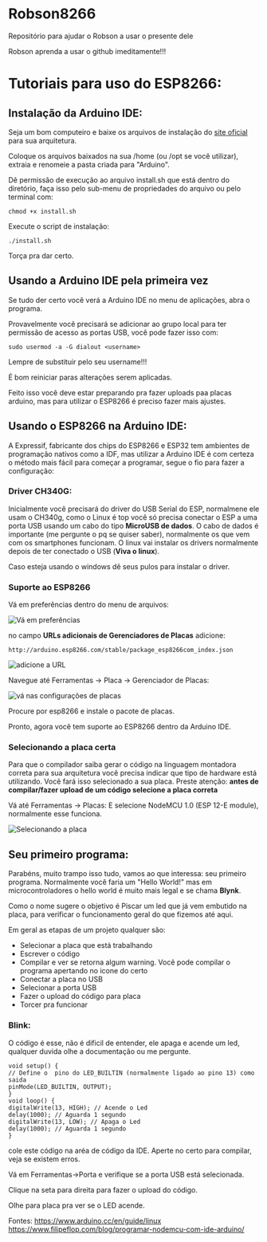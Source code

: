 # Robson8266
Repositório para ajudar o Robson a usar o presente dele

Robson aprenda a usar o github imeditamente!!!




Tutoriais para uso do ESP8266:
===

## Instalação da Arduino IDE:

Seja um bom computeiro e baixe os arquivos de instalação do [site oficial](https://www.arduino.cc/en/main/software) para sua arquitetura.

Coloque os arquivos baixados na sua /home (ou /opt se você utilizar), extraia e renomeie a pasta criada para "Arduino".

Dê permissão de execução ao arquivo install.sh que está dentro do diretório, faça isso pelo sub-menu de propriedades do arquivo ou pelo terminal com:

```
chmod +x install.sh
```

Execute o script de instalação:

```
./install.sh
```

Torça pra dar certo.

## Usando a Arduino IDE pela primeira vez

Se tudo der certo você verá a Arduino IDE no menu de aplicações, abra o programa.

Provavelmente você precisará se adicionar ao grupo local para ter permissão de acesso as portas USB, você pode fazer isso com:
```
sudo usermod -a -G dialout <username>
```
Lempre de substituir <username> pelo seu username!!!
  
É bom reiniciar paras alterações serem aplicadas.


Feito isso você deve estar preparando pra fazer uploads paa placas arduino, mas para utilizar o ESP8266 é preciso fazer mais ajustes.

## Usando o ESP8266 na Arduino IDE:

A Expressif, fabricante dos chips do ESP8266 e ESP32 tem ambientes de programação nativos como a IDF, mas utilizar a Arduino IDE é com certeza o método mais fácil para começar a programar, segue o fio para fazer a configuração:

### Driver CH340G:

Inicialmente você precisará do driver do USB Serial do ESP, normalmene ele usam o CH340g, como o Linux é top você só precisa conectar o ESP a uma porta USB usando um cabo do tipo **MicroUSB de dados**. O cabo de dados é importante (me pergunte o pq se quiser saber), normalmente os que vem com os smartphones funcionam. O linux vai instalar os drivers normalmente depois de ter conectado o USB (**Viva o linux**).

Caso esteja usando o windows dê seus pulos para instalar o driver.

### Suporte ao ESP8266

Vá em preferências dentro do menu de arquivos:

![Vá em preferências](https://uploads.filipeflop.com/2016/05/IDE-Arquivo.png)

no campo **URLs adicionais de Gerenciadores de Placas** adicione:

```
http://arduino.esp8266.com/stable/package_esp8266com_index.json
```

![adicione a URL](https://uploads.filipeflop.com/2016/05/IDE-Preferencias.png)


 Navegue até Ferramentas -> Placa -> Gerenciador de Placas:
 
![vá nas configurações de placas](https://uploads.filipeflop.com/2016/05/IDE-Menu-Ferramentas-Placa.png)

Procure por esp8266 e instale o pacote de placas.

Pronto, agora você tem suporte ao ESP8266 dentro da Arduino IDE.

### Selecionando a placa certa

Para que o compilador saiba gerar o código na linguagem montadora correta para sua arquitetura você precisa indicar que tipo de hardware está utilizando. Você fará isso selecionado a sua placa. Preste atenção: **antes de compilar/fazer upload de um código selecione a placa correta**

Vá até Ferramentas -> Placas:
E selecione NodeMCU 1.0 (ESP 12-E module), normalmente esse funciona.

![Selecionando a placa](https://uploads.filipeflop.com/2016/05/IDE-Selecao-Placa.png)

## Seu primeiro programa:

Parabéns, muito trampo isso tudo, vamos ao que interessa: seu primeiro programa. Normalmente você faria um "Hello World!" mas em microcontroladores o hello world é muito mais legal e se chama **Blynk**. 

Como o nome sugere o objetivo é Piscar um led que já vem embutido na placa, para verificar o funcionamento geral do que fizemos até aqui.

Em geral as etapas de um projeto qualquer são:
- Selecionar a placa que está trabalhando 
- Escrever o código
- Compilar e ver se retorna algum warning. Você pode compilar o programa apertando no icone do certo
- Conectar a placa no USB
- Selecionar a porta USB
- Fazer o upload do código para placa
- Torcer pra funcionar

### Blink:
O código é esse, não é dificil de entender, ele apaga e acende um led, qualquer duvida olhe a documentação ou me pergunte.


```
void setup() {
// Define o  pino do LED_BUILTIN (normalmente ligado ao pino 13) como saida
pinMode(LED_BUILTIN, OUTPUT);
}
void loop() {
digitalWrite(13, HIGH); // Acende o Led
delay(1000); // Aguarda 1 segundo
digitalWrite(13, LOW); // Apaga o Led
delay(1000); // Aguarda 1 segundo
}
```
cole este código na aréa de código da IDE.
Aperte no certo para compilar, veja se existem erros.

Vá em Ferramentas->Porta e verifique se a porta USB está selecionada.

Clique na seta para direita para fazer o upload do código.

Olhe para placa pra ver se o LED acende.


Fontes:
https://www.arduino.cc/en/guide/linux 
https://www.filipeflop.com/blog/programar-nodemcu-com-ide-arduino/
